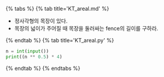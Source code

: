{% tabs %}
{% tab title='KT_areal.md' %}

* 정사각형의 목장이 있다.
* 목장의 넓이가 주어질 때 목장을 둘러싸는 fence의 길이를 구하라.

{% endtab %}
{% tab title='KT_areal.py' %}

```py
n = int(input())
print((n ** 0.5) * 4)
```

{% endtab %}
{% endtabs %}